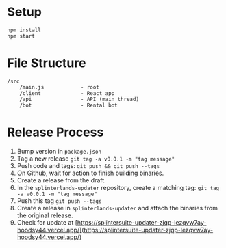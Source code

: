 # Setup

```
npm install
npm start
```

# File Structure

```
/src
	/main.js			- root
	/client 			- React app
	/api				- API (main thread)
	/bot				- Rental bot
```

# Release Process

1. Bump version in `package.json`
2. Tag a new release `git tag -a v0.0.1 -m "tag message"`
3. Push code and tags: `git push && git push --tags`
4. On Github, wait for action to finish building binaries.
5. Create a release from the draft.
6. In the `splinterlands-updater` repository, create a matching tag: `git tag -a v0.0.1 -m "tag message"`
7. Push this tag `git push --tags`
8. Create a release in `splinterlands-updater` and attach the binaries from the original release.
9. Check for update at [https://splintersuite-updater-zjqp-lezqvw7ay-hoodsy44.vercel.app/](https://splintersuite-updater-zjqp-lezqvw7ay-hoodsy44.vercel.app/)
